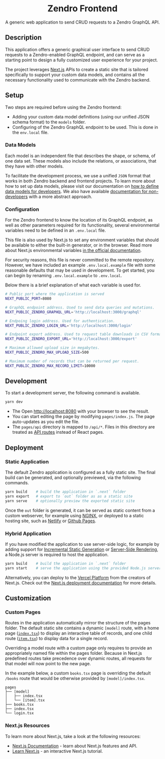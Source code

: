 <h1 align=center> Zendro Frontend</h1>

<p align=center>A generic web application to send CRUD requests to a Zendro GraphQL API.</p>


## Description

This application offers a generic graphical user interface to send CRUD requests to a Zendro-enabled GraphQL endpoint, and can serve as a starting point to design a fully customized user experience for your project.

The project leverages [Next.js](https://nextjs.org/) APIs to create a static site that is tailored specifically to support your custom data models, and contains all the necessary functionality used to communicate with the Zendro backend.

## Setup

Two steps are required before using the Zendro frontend:

- Adding your custom data model definitions (using our unified JSON schema format) to the `models` folder.
- Configuring of the Zendro GraphQL endpoint to be used. This is done in the `env.local` file.

### Data Models

Each model is an independent file that describes the shape, or schema, of one data set. These models also include the relations, or associations, that they have with other models.

To facilitate the development process, we use a unified `JSON` format that works in both Zendro backend and frontend projects. To learn more about how to set up data models, please visit our documentation on [how to define data models for developers](https://zendro-dev.github.io/setup_data_scheme.html). We also have available [documentation for non-developers](https://zendro-dev.github.io/non-developer_documentation.html) with a more abstract approach.

### Configuration

For the Zendro frontend to know the location of its GraphQL endpoint, as well as other parameters required for its functionality, several environmental variables need to be defined in an `.env.local` file.

This file is also used by Next.js to set any environment variables that should be available to either the built-in generator, or in the browser. Read more about Next.js environmental variables [in the official documentation](https://nextjs.org/docs/basic-features/environment-variables).

For security reasons, this file is never committed to the remote repository. However, we have included an example `.env.local.example` file with some reasonable defaults that may be used in development. To get started, you can begin by renaming `.env.local.example` to `.env.local`.

Below there is a brief explanation of what each variable is used for.

```bash
# Public port where the application is served
NEXT_PUBLIC_PORT=8080

# GraphQL endpoint address. Used to send data queries and mutations.
NEXT_PUBLIC_ZENDRO_GRAPHQL_URL='http://localhost:3000/graphql'

# Endpoing login address. Used for authentication.
NEXT_PUBLIC_ZENDRO_LOGIN_URL='http://localhost:3000/login'

# Endpoint export address. Used to request table downloads in CSV format.
NEXT_PUBLIC_ZENDRO_EXPORT_URL='http://localhost:3000/export'

# Maximum allowed upload size in megabytes.
NEXT_PUBLIC_ZENDRO_MAX_UPLOAD_SIZE=500

# Maximum number of records that can be returned per request.
NEXT_PUBLIC_ZENDRO_MAX_RECORD_LIMIT=10000
```

## Development

To start a development server, the following command is available.

```bash
yarn dev
```

- The Open [http://localhost:8080](http://localhost:8080) with your browser to see the result.
- You can start editing the page by modifying `pages/index.js`. The page auto-updates as you edit the file.
- The `pages/api` directory is mapped to `/api/*`. Files in this directory are treated as [API routes](https://nextjs.org/docs/api-routes/introduction) instead of React pages.

## Deployment

### Static Application

The default Zendro application is configured as a fully static site. The final build can be generated, and optionally previewed, via the following commands.

```bash
yarn build    # build the application in `.next` folder
yarn export   # export to `out` folder as as a static site
yarn serve    # optionally preview the exported static site
```

Once the `out` folder is generated, it can be served as static content from a custom webserver, for example using [NGINX](https://docs.nginx.com/nginx/admin-guide/web-server/serving-static-content/), or deployed to a static hosting site, such as [Netlify](https://www.netlify.com/blog/2020/11/30/how-to-deploy-next.js-sites-to-netlify/) or [Github Pages](https://pages.github.com).

### Hybrid Application

If you have modified the application to use server-side logic, for example by adding support for [Incremental Static Generation](https://nextjs.org/blog/next-9-3#next-gen-static-site-generation-ssg-support) or [Server-Side Rendering](https://nextjs.org/docs/basic-features/pages#server-side-rendering), a Node.js server is required to host the application.

```bash
yarn build    # build the application in `.next` folder
yarn start    # serve the application using the provided Node.js server
```

Alternatively, you can deploy to the [Vercel Platform](https://vercel.com/new?utm_medium=default-template&filter=next.js&utm_source=create-next-app&utm_campaign=create-next-app-readme) from the creators of Next.js. Check out the [Next.js deployment documentation](https://nextjs.org/docs/deployment) for more details.

## Customization

### Custom Pages

Routes in the application automatically mirror the structure of the pages folder. The default static site contains a dynamic `[model]` route, with a home page ([`index.tsx`](./src/pages/[model]/index.tsx)) to display an interactive table of records, and one child route ([`item.tsx`](./src/pages/[model]/item.tsx)) to display data for a single record.

Overriding a model route with a custom page only requires to provide an appropriately named file within the pages folder. Because in Next.js predefined routes take precedence over dynamic routes, all requests for that model will now point to the new page.

In the example below, a custom `books.tsx` page is overriding the default `/books` route that would be otherwise provided by `[model]/index.tsx`.

```
pages
├── [model]
│   ├── index.tsx
│   └── [item].tsx
├── books.tsx
├── index.tsx
└── login.tsx
```

### Next.js Resources

To learn more about Next.js, take a look at the following resources:

- [Next.js Documentation](https://nextjs.org/docs) - learn about Next.js features and API.
- [Learn Next.js](https://nextjs.org/learn) - an interactive Next.js tutorial.
